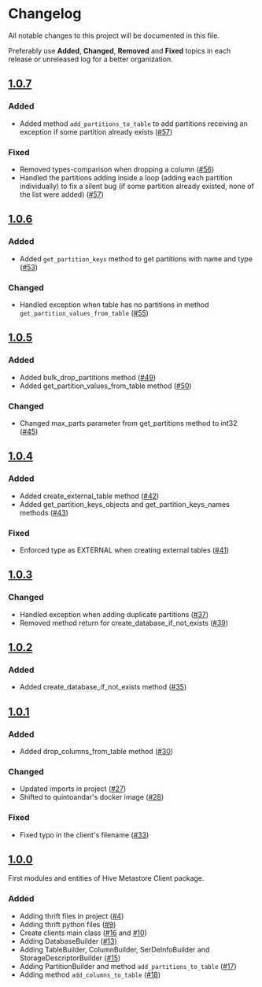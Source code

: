 # Changelog
All notable changes to this project will be documented in this file.

Preferably use **Added**, **Changed**, **Removed** and **Fixed** topics in each release or unreleased log for a better organization.

## [1.0.7](https://github.com/quintoandar/hive-metastore-client/releases/tag/1.0.7)
### Added
* Added method `add_partitions_to_table` to add partitions receiving an exception if some partition already exists 
  ([#57](https://github.com/quintoandar/hive-metastore-client/pull/57))
  
### Fixed
* Removed types-comparison when dropping a column ([#56](https://github.com/quintoandar/hive-metastore-client/pull/56))
* Handled the partitions adding inside a loop (adding each partition individually) to fix a silent bug (if some 
  partition already existed, none of the list were added) ([#57](https://github.com/quintoandar/hive-metastore-client/pull/57))

## [1.0.6](https://github.com/quintoandar/hive-metastore-client/releases/tag/1.0.6)
### Added
* Added `get_partition_keys` method to get partitions with name and type ([#53](https://github.com/quintoandar/hive-metastore-client/pull/53))

### Changed
* Handled exception when table has no partitions in method `get_partition_values_from_table` ([#55](https://github.com/quintoandar/hive-metastore-client/pull/55))

## [1.0.5](https://github.com/quintoandar/hive-metastore-client/releases/tag/1.0.5)
### Added
* Added bulk_drop_partitions method ([#49](https://github.com/quintoandar/hive-metastore-client/pull/49))
* Added get_partition_values_from_table method ([#50](https://github.com/quintoandar/hive-metastore-client/pull/50))

### Changed
* Changed max_parts parameter from get_partitions method to int32 ([#45](https://github.com/quintoandar/hive-metastore-client/pull/45))

## [1.0.4](https://github.com/quintoandar/hive-metastore-client/releases/tag/1.0.4)
### Added
* Added create_external_table method ([#42](https://github.com/quintoandar/hive-metastore-client/pull/42))
* Added get_partition_keys_objects and get_partition_keys_names methods ([#43](https://github.com/quintoandar/hive-metastore-client/pull/43))

### Fixed
* Enforced type as EXTERNAL when creating external tables ([#41](https://github.com/quintoandar/hive-metastore-client/issues/41))

## [1.0.3](https://github.com/quintoandar/hive-metastore-client/releases/tag/1.0.3)
### Changed
* Handled exception when adding duplicate partitions ([#37](https://github.com/quintoandar/hive-metastore-client/pull/37))
* Removed method return for create_database_if_not_exists ([#39](https://github.com/quintoandar/hive-metastore-client/pull/39))

## [1.0.2](https://github.com/quintoandar/hive-metastore-client/releases/tag/1.0.2)
### Added
* Added create_database_if_not_exists method ([#35](https://github.com/quintoandar/hive-metastore-client/pull/35))

## [1.0.1](https://github.com/quintoandar/hive-metastore-client/releases/tag/1.0.1)
### Added
* Added drop_columns_from_table method ([#30](https://github.com/quintoandar/hive-metastore-client/pull/30))

### Changed
* Updated imports in project ([#27](https://github.com/quintoandar/hive-metastore-client/pull/27))
* Shifted to quintoandar's docker image ([#28](https://github.com/quintoandar/hive-metastore-client/pull/28))

### Fixed
* Fixed typo in the client's filename ([#33](https://github.com/quintoandar/hive-metastore-client/pull/33))

## [1.0.0](https://github.com/quintoandar/hive-metastore-client/releases/tag/1.0.0)
First modules and entities of Hive Metastore Client package.

### Added
* Adding thrift files in project ([#4](https://github.com/quintoandar/hive-metastore-client/pull/4))
* Adding thrift python files ([#9](https://github.com/quintoandar/hive-metastore-client/pull/9))
* Create clients main class ([#16](https://github.com/quintoandar/hive-metastore-client/pull/16) and [#10](https://github.com/quintoandar/hive-metastore-client/pull/10))
* Adding DatabaseBuilder ([#13](https://github.com/quintoandar/hive-metastore-client/pull/13))
* Adding TableBuilder, ColumnBuilder, SerDeInfoBuilder and StorageDescriptorBuilder ([#15](https://github.com/quintoandar/hive-metastore-client/pull/15))
* Adding PartitionBuilder and method `add_partitions_to_table` ([#17](https://github.com/quintoandar/hive-metastore-client/pull/17))
* Adding method `add_columns_to_table` ([#18](https://github.com/quintoandar/hive-metastore-client/pull/18))